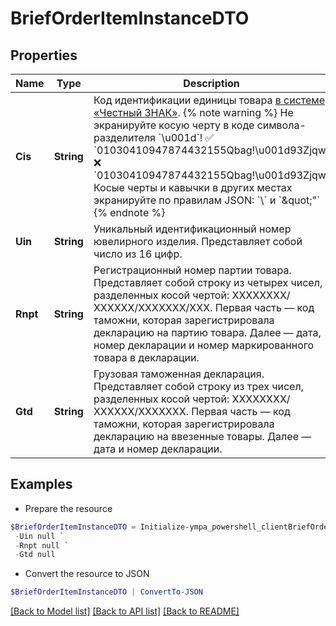 # BriefOrderItemInstanceDTO
## Properties

Name | Type | Description | Notes
------------ | ------------- | ------------- | -------------
**Cis** | **String** | Код идентификации единицы товара [в системе «Честный ЗНАК»](https://честныйзнак.рф/).  {% note warning %}  Не экранируйте косую черту в коде символа-разделителя &#x60;\u001d&#x60;!  ✅ &#x60;01030410947874432155Qbag!\u001d93Zjqw&#x60;  ❌ &#x60;01030410947874432155Qbag!\\u001d93Zjqw&#x60;  Косые черты и кавычки в других местах экранируйте по правилам JSON: &#x60;\\&#x60; и &#x60;\&quot;&quot;&#x60;  {% endnote %}  | [optional] 
**Uin** | **String** | Уникальный идентификационный номер ювелирного изделия.  Представляет собой число из 16 цифр.  | [optional] 
**Rnpt** | **String** | Регистрационный номер партии товара.  Представляет собой строку из четырех чисел, разделенных косой чертой: ХХХХХХХХ/ХХХХХХ/ХХХХХХХ/ХХХ.  Первая часть — код таможни, которая зарегистрировала декларацию на партию товара. Далее — дата, номер декларации и номер маркированного товара в декларации.  | [optional] 
**Gtd** | **String** | Грузовая таможенная декларация.  Представляет собой строку из трех чисел, разделенных косой чертой: ХХХХХХХХ/ХХХХХХ/ХХХХХХХ.  Первая часть — код таможни, которая зарегистрировала декларацию на ввезенные товары. Далее — дата и номер декларации.  | [optional] 

## Examples

- Prepare the resource
```powershell
$BriefOrderItemInstanceDTO = Initialize-ympa_powershell_clientBriefOrderItemInstanceDTO  -Cis null `
 -Uin null `
 -Rnpt null `
 -Gtd null
```

- Convert the resource to JSON
```powershell
$BriefOrderItemInstanceDTO | ConvertTo-JSON
```

[[Back to Model list]](../README.md#documentation-for-models) [[Back to API list]](../README.md#documentation-for-api-endpoints) [[Back to README]](../README.md)


